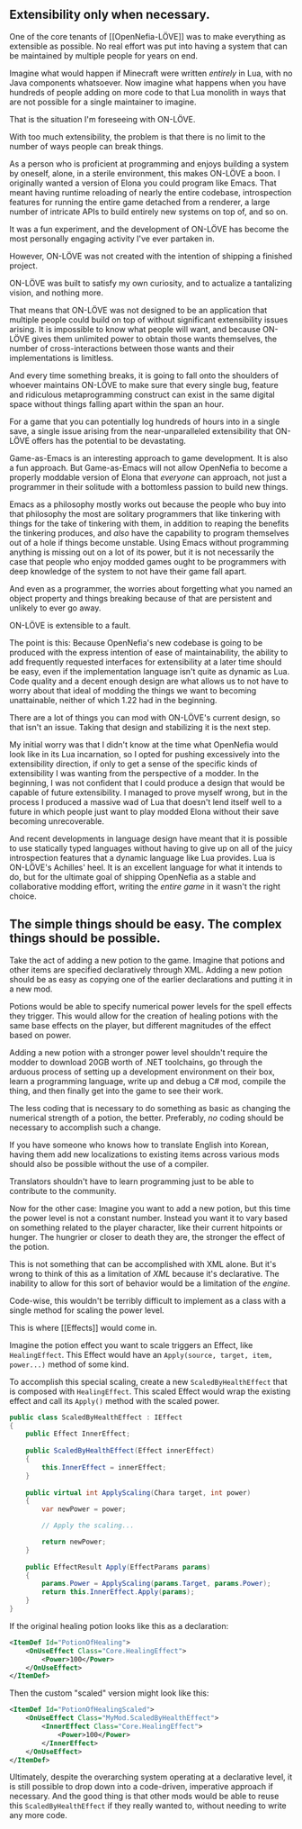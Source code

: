 ## Extensibility only when necessary.

One of the core tenants of [[OpenNefia-LÖVE]] was to make everything as extensible as possible. No real effort was put into having a system that can be maintained by multiple people for years on end.

Imagine what would happen if Minecraft were written *entirely* in Lua, with no Java components whatsoever. Now imagine what happens when you have hundreds of people adding on more code to that Lua monolith in ways that are not possible for a single maintainer to imagine.

That is the situation I'm foreseeing with ON-LÖVE.

With too much extensibility, the problem is that there is no limit to the number of ways people can break things.

As a person who is proficient at programming and enjoys building a system by oneself, alone, in a sterile environment, this makes ON-LÖVE a boon. I originally wanted a version of Elona you could program like Emacs. That meant having runtime reloading of nearly the entire codebase, introspection features for running the entire game detached from a renderer, a large number of intricate APIs to build entirely new systems on top of, and so on.

It was a fun experiment, and the development of ON-LÖVE has become the most personally engaging activity I've ever partaken in.

However, ON-LÖVE was not created with the intention of shipping a finished project.

ON-LÖVE was built to satisfy my own curiosity, and to actualize a tantalizing vision, and nothing more.

That means that ON-LÖVE was not designed to be an application that multiple people could build on top of without significant extensibility issues arising. It is impossible to know what people will want, and because ON-LÖVE gives them unlimited power to obtain those wants themselves, the number of cross-interactions between those wants and their implementations is limitless.

And every time something breaks, it is going to fall onto the shoulders of whoever maintains ON-LÖVE to make sure that every single bug, feature and ridiculous metaprogramming construct can exist in the same digital space without things falling apart within the span an hour.

For a game that you can potentially log hundreds of hours into in a single save, a single issue arising from the near-unparalleled extensibility that ON-LÖVE offers has the potential to be devastating.

Game-as-Emacs is an interesting approach to game development. It is also a fun approach. But Game-as-Emacs will not allow OpenNefia to become a properly moddable version of Elona that *everyone* can approach, not just a programmer in their solitude with a bottomless passion to build new things.

Emacs as a philosophy mostly works out because the people who buy into that philosophy the most are solitary programmers that like tinkering with things for the take of tinkering with them, in addition to reaping the benefits the tinkering produces, and *also* have the capability to program themselves out of a hole if things become unstable. Using Emacs without programming anything is missing out on a lot of its power, but it is not necessarily the case that people who enjoy modded games ought to be programmers with deep knowledge of the system to not have their game fall apart.

And even as a programmer, the worries about forgetting what you named an object property and things breaking because of that are persistent and unlikely to ever go away.

ON-LÖVE is extensible to a fault.

The point is this: Because OpenNefia's new codebase is going to be produced with the express intention of ease of maintainability, the ability to add frequently requested interfaces for extensibility at a later time should be easy, even if the implementation language isn't quite as dynamic as Lua. Code quality and a decent enough design are what allows us to not have to worry about that ideal of modding the things we want to becoming unattainable, neither of which 1.22 had in the beginning.

There are a lot of things you can mod with ON-LÖVE's current design, so that isn't an issue. Taking that design and stabilizing it is the next step.

My initial worry was that I didn't know at the time what OpenNefia would look like in its Lua incarnation, so I opted for pushing excessively into the extensibility direction, if only to get a sense of the specific kinds of extensibility I was wanting from the perspective of a modder. In the beginning, I was not confident that I could produce a design that would be capable of future extensibility. I managed to prove myself wrong, but in the process I produced a massive wad of Lua that doesn't lend itself well to a future in which people just want to play modded Elona without their save becoming unrecoverable.

And recent developments in language design have meant that it is possible to use statically typed languages without having to give up on all of the juicy introspection features that a dynamic language like Lua provides. Lua is ON-LÖVE's Achilles' heel. It is an excellent language for what it intends to do, but for the ultimate goal of shipping OpenNefia as a stable and collaborative modding effort, writing the *entire game* in it wasn't the right choice.

## The simple things should be easy. The complex things should be possible.

Take the act of adding a new potion to the game. Imagine that potions and other items are specified declaratively through XML. Adding a new potion should be as easy as copying one of the earlier declarations and putting it in a new mod.

Potions would be able to specify numerical power levels for the spell effects they trigger. This would allow for the creation of healing potions with the same base effects on the player, but different magnitudes of the effect based on power.

Adding a new potion with a stronger power level shouldn't require the modder to download 20GB worth of .NET toolchains, go through the arduous process of setting up a development environment on their box, learn a programming language, write up and debug a C# mod, compile the thing, and then finally get into the game to see their work.

The less coding that is necessary to do something as basic as changing the numerical strength of a potion, the better. Preferably, *no* coding should be necessary to accomplish such a change.

If you have someone who knows how to translate English into Korean, having them add new localizations to existing items across various mods should also be possible without the use of a compiler.

Translators shouldn't have to learn programming just to be able to contribute to the community.

Now for the other case: Imagine you want to add a new potion, but this time the power level is not a constant number. Instead you want it to vary based on something related to the player character, like their current hitpoints or hunger. The hungrier or closer to death they are, the stronger the effect of the potion.

This is not something that can be accomplished with XML alone. But it's wrong to think of this as a limitation of *XML* because it's declarative. The inability to allow for this sort of behavior would be a limitation of the *engine*.

Code-wise, this wouldn't be terribly difficult to implement as a class with a single method for scaling the power level.

This is where [[Effects]] would come in.

Imagine the potion effect you want to scale triggers an Effect, like `HealingEffect`. This Effect would have an `Apply(source, target, item, power...)` method of some kind.

To accomplish this special scaling, create a new `ScaledByHealthEffect` that is composed with `HealingEffect`. This scaled Effect would wrap the existing effect and call its `Apply()` method with the scaled power.

```csharp
public class ScaledByHealthEffect : IEffect 
{
	public Effect InnerEffect;
	
	public ScaledByHealthEffect(Effect innerEffect)
	{
		this.InnerEffect = innerEffect;
	}
    
    public virtual int ApplyScaling(Chara target, int power) 
    {
        var newPower = power;

        // Apply the scaling...

        return newPower;
    }
	
	public EffectResult Apply(EffectParams params)
	{
        params.Power = ApplyScaling(params.Target, params.Power);
        return this.InnerEffect.Apply(params);
	}
}
```

If the original healing potion looks like this as a declaration:

```xml
<ItemDef Id="PotionOfHealing">
	<OnUseEffect Class="Core.HealingEffect">
		<Power>100</Power>
	</OnUseEffect>
</ItemDef>
```

Then the custom "scaled" version might look like this:

```xml
<ItemDef Id="PotionOfHealingScaled">
	<OnUseEffect Class="MyMod.ScaledByHealthEffect">
		<InnerEffect Class="Core.HealingEffect">
			<Power>100</Power>
		</InnerEffect>
	</OnUseEffect>
</ItemDef>
```

Ultimately, despite the overarching system operating at a declarative level, it is still possible to drop down into a code-driven, imperative approach if necessary. And the good thing is that other mods would be able to reuse this `ScaledByHealthEffect` if they really wanted to, without needing to write any more code.

